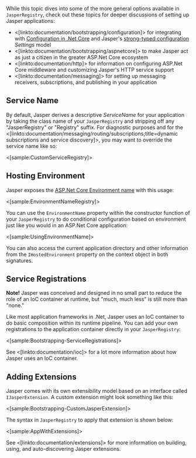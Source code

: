 <!--title:Configuring Jasper Applications-->

While this topic dives into some of the more general options available in `JasperRegistry`, check out these topics for deeper
discussions of setting up Jasper applications:

* <[linkto:documentation/bootstrapping/configuration]> for integrating with [Configuration in .Net Core](https://docs.microsoft.com/en-us/aspnet/core/fundamentals/configuration) and Jasper's [strong-typed configuration](https://jeremydmiller.com/2014/11/07/strong_typed_configuration/) *Settings* model
* <[linkto:documentation/bootstrapping/aspnetcore]> to make Jasper act as just a citizen in the greater ASP.Net Core ecosystem
* <[linkto:documentation/http]> for information on configuring ASP.Net Core middleware and customizing Jasper's HTTP service support
* <[linkto:documentation/messaging]> for setting up messaging receivers, subscriptions, and publishing in your application

## Service Name

By default, Jasper derives a descriptive _ServiceName_ for your application by taking the class name of your `JasperRegistry` and stripping off
any "JasperRegistry" or "Registry" suffix. For diagnostic purposes and for the <[linkto:documentation/messaging/routing/subscriptions;title=dynamic subscriptions and service discovery]>, you may want to override the service name like so:

<[sample:CustomServiceRegistry]>


## Hosting Environment

Jasper exposes the [ASP.Net Core Environment name](https://docs.microsoft.com/en-us/aspnet/core/fundamentals/environments) with this usage:

<[sample:EnvironmentNameRegistry]>

You can use the `EnvironmentName` property within the constructor function of your `JasperRegistry` to do conditional configuration based on environment just like you would in an ASP.Net Core application:

<[sample:UsingEnvironmentName]>

You can also access the current application directory and other information from the `IHostedEnvironment` property on the context object in both signatures.

## Service Registrations

<div class="alert alert-info"><b>Note!</b> Jasper was conceived and designed in no small part to reduce the role of an IoC container at runtime, but "much, much less" is still more than "none." </div>

Like most application frameworks in .Net, Jasper uses an IoC container to do basic composition within its runtime pipeline. You can add your own registrations to the application container directly in your `JasperRegistry`:

<[sample:Bootstrapping-ServiceRegistrations]>

See <[linkto:documentation/ioc]> for a lot more information about how Jasper uses an IoC container.

## Adding Extensions

Jasper comes with its own extensibility model based on an interface called `IJasperExtension`. A custom extension
might look something like this:

<[sample:Bootstrapping-CustomJasperExtension]>

The syntax in `JasperRegistry` to apply that extension is shown below:

<[sample:AppWithExtensions]>

See <[linkto:documentation/extensions]> for more information on building, using, and auto-discovering Jasper extensions.







